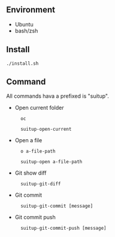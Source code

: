 
Environment
------------------------

+ Ubuntu
+ bash/zsh

Install
------------------------

    ./install.sh

Command
------------------------
All commands hava a prefixed is "suitup".

* Open current folder

        oc

        suitup-open-current

* Open a file

        o a-file-path

        suitup-open a-file-path

* Git show diff

        suitup-git-diff

* Git commit

        suitup-git-commit [message]

* Git commit push

        suitup-git-commit-push [message]

